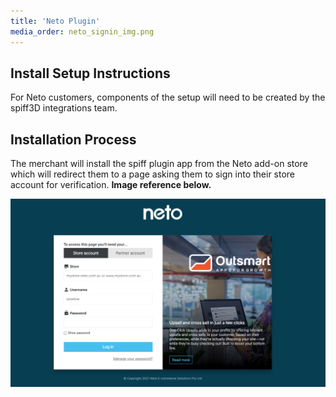 ```yaml
---
title: 'Neto Plugin'
media_order: neto_signin_img.png
---
```


## Install Setup Instructions
For Neto customers, components of the setup will need to be created by the spiff3D integrations team.

## Installation Process
The merchant will install the spiff plugin app from the Neto add-on store which will redirect them to a page asking them to sign into their store account for verification. **Image reference  below.**

![](neto_signin_img.png)